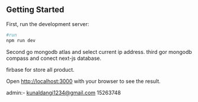 
## Getting Started

First, run the development server:

```bash
#run
npm run dev

```
Second go mongodb atlas and select current ip address.
third gor mongodb compass and conect next-js database.

firbase for store all product.

Open [http://localhost:3000](http://localhost:3000) with your browser to see the result.

admin:-
kunaldangi1234@gmail.com
15263748